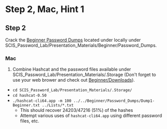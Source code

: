 # Step 2, Mac, Hint 1  

## Step 2  
Crack the [Beginner Password Dumps](https://github.com/JonZeolla/Presentation_Materials/tree/Password-Cracking_2015-09-24/Beginner/Password_Dumps) located under locally under SCIS_Password_Lab/Presentation_Materials/Beginner/Password_Dumps.  

### Mac  
1. Combine Hashcat and the password files available under SCIS_Password_Lab/Presentation_Materials/.Storage (Don't forget to use your web brower and check out [Beginner/Downloads](https://github.com/JonZeolla/Presentation_Materials/tree/Password-Cracking_2015-09-24/Beginner/Downloads)).  
  * `cd SCIS_Password_Lab/Presentation_Materials/.Storage/`  
  * `cd hashcat-0.50`  
  * `./hashcat-cli64.app -m 100 ../../Beginner/Password_Dumps/Dump1-Beginner.txt ../Lists/*.txt`  
    * This should recover 24203/47216 (51%) of the hashes  
    * Attempt various uses of `hashcat-cli64.app` using different password files, etc.  

